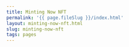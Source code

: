 ```yaml
---
title: Minting Now NFT
permalink: '{{ page.fileSlug }}/index.html'
layout: minting-now-nft.html
slug: minting-now-nft
tags: pages
---
```



